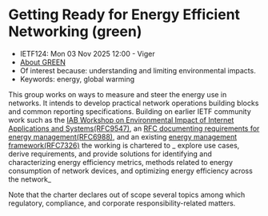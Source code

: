 # Getting Ready for Energy Efficient Networking (green)
* <IETFschedule>IETF124: Mon 03 Nov 2025 12:00 - Viger</IETFschedule>
* [About GREEN](https://datatracker.ietf.org/doc/charter-ietf-green)
* Of interest because: understanding and limiting environmental impacts. 
* Keywords: energy, global warming

 This group works on ways to measure and steer the energy use in networks. It intends to develop practical network operations building blocks and common reporting specifications. Building on earlier IETF community work such as the [IAB Workshop on Environmental Impact of Internet Applications and Systems(RFC9547)](https://www.rfc-editor.org/rfc/rfc9547.txt), an [RFC documenting requirements for energy management(RFC6988)](https://www.rfc-editor.org/rfc/rfc6988.txt), and an existing [energy management framework(RFC7326)](https://www.rfc-editor.org/rfc/rfc7326.txt) the working is chartered to _ explore use cases, derive requirements, and provide solutions for identifying and characterizing energy efficiency metrics, methods related to energy consumption of network devices, and optimizing energy efficiency across the network_

  Note that the charter declares out of scope several topics among which regulatory, compliance, and corporate responsibility-related matters.
